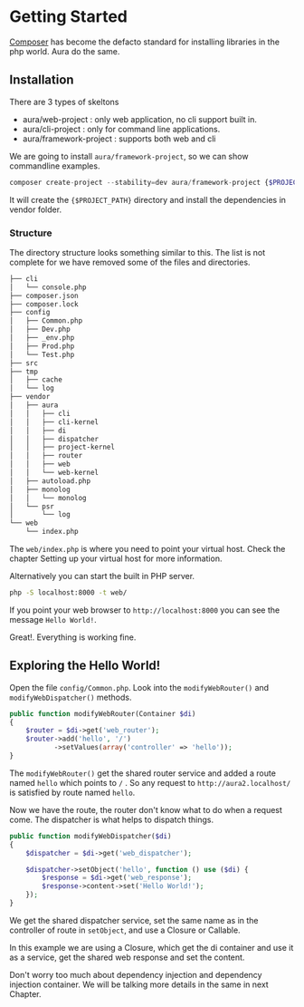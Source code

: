# Getting Started

[Composer](http://getcomposer.org) has become the defacto standard 
for installing libraries in the php world. Aura do the same.


## Installation

There are 3 types of skeltons

* aura/web-project : only web application, no cli support built in.
* aura/cli-project : only for command line applications.
* aura/framework-project : supports both web and cli

We are going to install `aura/framework-project`, so we can show commandline 
examples.

```php
composer create-project --stability=dev aura/framework-project {$PROJECT_PATH}
```
    
It will create the `{$PROJECT_PATH}` directory and install the dependencies
in vendor folder.

### Structure

The directory structure looks something similar to this. The list is not 
complete for we have removed some of the files and directories.

```bash
├── cli
│   └── console.php
├── composer.json
├── composer.lock
├── config
│   ├── Common.php
│   ├── Dev.php
│   ├── _env.php
│   ├── Prod.php
│   └── Test.php
├── src
├── tmp
│   ├── cache
│   └── log
├── vendor
│   ├── aura
│   │   ├── cli
│   │   ├── cli-kernel
│   │   ├── di
│   │   ├── dispatcher
│   │   ├── project-kernel
│   │   ├── router
│   │   ├── web
│   │   └── web-kernel
│   ├── autoload.php
│   ├── monolog
│   │   └── monolog
│   └── psr
│       └── log
└── web
    └── index.php
```

The `web/index.php` is where you need to point your virtual host. Check the 
chapter Setting up your virtual host for more information.

Alternatively you can start the built in PHP server.


```bash
php -S localhost:8000 -t web/
```

If you point your web browser to `http://localhost:8000` you can see 
the message `Hello World!`.

Great!. Everything is working fine.

## Exploring the Hello World!

Open the file `config/Common.php`. Look into the `modifyWebRouter()` and 
`modifyWebDispatcher()` methods.

```php
public function modifyWebRouter(Container $di)
{
    $router = $di->get('web_router');
    $router->add('hello', '/')
           ->setValues(array('controller' => 'hello'));
}
```

The `modifyWebRouter()` get the shared router service and added a route 
named `hello` which points to `/` . So any request to `http://aura2.localhost/` 
is satisfied by route named `hello`.

Now we have the route, the router don't know what to do when a request come.
The dispatcher is what helps to dispatch things.

```php
public function modifyWebDispatcher($di)
{
    $dispatcher = $di->get('web_dispatcher');

    $dispatcher->setObject('hello', function () use ($di) {
        $response = $di->get('web_response');
        $response->content->set('Hello World!');
    });
}
```

We get the shared dispatcher service, set the same name as in the 
controller of route in `setObject`, and use a Closure or Callable.

In this example we are using a Closure, which get the di container and use 
it as a service, get the shared web response and set the content.

Don't worry too much about dependency injection and dependency injection 
container. We will be talking more details in the same in next Chapter.
